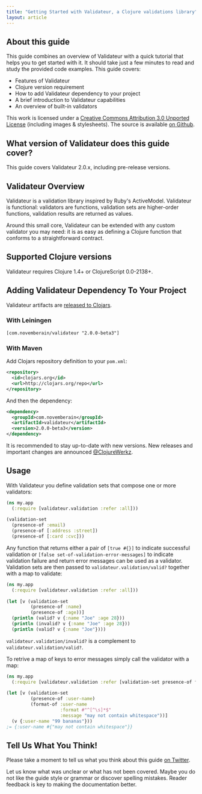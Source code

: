 ```yaml
---
title: "Getting Started with Validateur, a Clojure validations library"
layout: article
---
```


## About this guide

This guide combines an overview of Validateur with a quick tutorial that helps you to get started with it.
It should take just a few minutes to read and study the provided code examples. This guide covers:

 * Features of Validateur
 * Clojure version requirement
 * How to add Validateur dependency to your project
 * A brief introduction to Validateur capabilities
 * An overview of built-in validators

This work is licensed under a <a rel="license" href="http://creativecommons.org/licenses/by/3.0/">Creative Commons Attribution 3.0 Unported License</a> (including images & stylesheets). The source is available [on Github](https://github.com/clojurewerkz/validateur.docs).


## What version of Validateur does this guide cover?

This guide covers Validateur 2.0.x, including pre-release versions.


## Validateur Overview

Validateur is a validation library inspired by Ruby's ActiveModel. Validateur is functional: validators are
functions, validation sets are higher-order functions, validation results are returned as values.

Around this small core, Validateur can be extended with any custom validator you may need: it is as easy as
defining a Clojure function that conforms to a straightforward contract.


## Supported Clojure versions

Validateur requires Clojure 1.4+ or ClojureScript 0.0-2138+.


## Adding Validateur Dependency To Your Project

Validateur artifacts are [released to Clojars](https://clojars.org/com.novemberain/validateur).

### With Leiningen

    [com.novemberain/validateur "2.0.0-beta3"]

### With Maven

Add Clojars repository definition to your `pom.xml`:

``` xml
<repository>
  <id>clojars.org</id>
  <url>http://clojars.org/repo</url>
</repository>
```

And then the dependency:

``` xml
<dependency>
  <groupId>com.novemberain</groupId>
  <artifactId>validateur</artifactId>
  <version>2.0.0-beta3</version>
</dependency>
```

It is recommended to stay up-to-date with new versions. New releases and important changes are announced [@ClojureWerkz](http://twitter.com/ClojureWerkz).

## Usage

With Validateur you define validation sets that compose one or more validators:

``` clojure
(ns my.app
  (:require [validateur.validation :refer :all]))
 
(validation-set
  (presence-of :email)
  (presence-of [:address :street])
  (presence-of [:card :cvc]))
```

Any function that returns either a pair of `[true #{}]` to indicate successful validation or `[false set-of-validation-error-messages]` to indicate validation failure and return error messages can be used as a validator. Validation sets are then passed to `validateur.validation/valid?` together with a map to validate:

``` clojure
(ns my.app
  (:require [validateur.validation :refer :all]))
 
(let [v (validation-set
         (presence-of :name)
         (presence-of :age))]
  (println (valid? v {:name "Joe" :age 28}))
  (println (invalid? v {:name "Joe" :age 28}))
  (println (valid? v {:name "Joe"})))
```

`validateur.validation/invalid?` is a complement to `validateur.validation/valid?`.

To retrive a map of keys to error messages simply call the validator with a map:

``` clojure
(ns my.app
  (:require [validateur.validation :refer [validation-set presence-of format-of]]))
 
(let [v (validation-set
         (presence-of :user-name)
         (format-of :user-name
                    :format #"^[^\s]*$"
                    :message "may not contain whitespace"))]
  (v {:user-name "99 bananas"}))
;= {:user-name #{"may not contain whitespace"}}
```

## Tell Us What You Think!

Please take a moment to tell us what you think about this guide [on Twitter](http://twitter.com/clojurewerkz).

Let us know what was unclear or what has not been covered. Maybe you do not like the guide style or grammar or discover spelling mistakes. Reader feedback is key to making the
documentation better.
